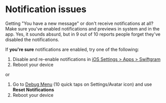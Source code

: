 # Notification issues

Getting "You have a new message" or don't receive notifications at all? Make sure you've enabled notifications and previews in system and in the app. Yes, it sounds absurd, but in 9 out of 10 reports people forget they've disabled the notifications.

If **you're sure** notifications are enabled, try one of the following:

1. Disable and re-enable notifications in [iOS Settings > Apps > Swiftgram](sg://sg/ios_settings)
2. Reboot your device

or

1. Go to [Debug Menu](sg://sg/debug) (10 quick taps on Settings/Avatar icon) and use **Reset Notifications**
2. Reboot your device